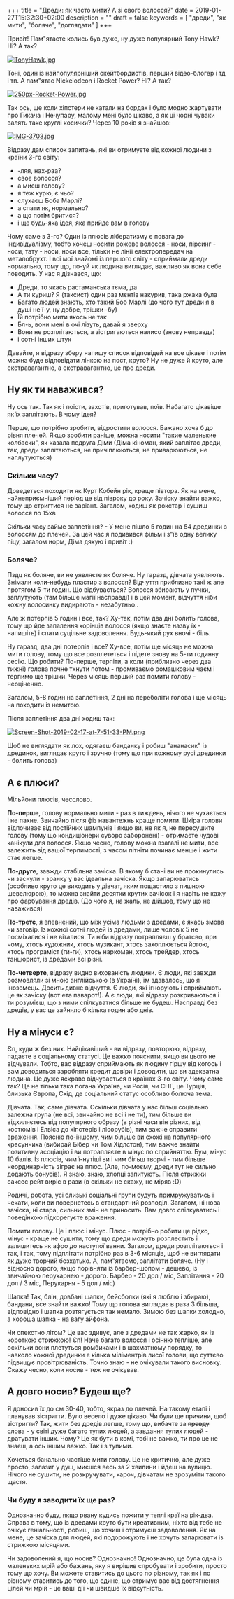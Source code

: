 +++
title = "Дреди: як часто мити? А зі свого волосся?"
date = 2019-01-27T15:32:30+02:00
description = ""
draft = false
keywords = [ "дреди", "як мити", "боляче", "доглядати" ]
+++

Привіт! Пам"ятаєте колись був дуже, ну дуже популярний Tony Hawk? Ні?
А так?

[![TonyHawk.jpg](https://i.postimg.cc/N0psqSVy/TonyHawk.jpg)](https://postimg.cc/xkNDLx9Y)

Тоні, один із найпопулярніший скейтбордистів, перший відео-блогер і тд і тп.
А пам"ятає Nickelodeon i Rocket Power? Ні? А так?

[![250px-Rocket-Power.jpg](https://i.postimg.cc/26D4Mqsj/250px-Rocket-Power.jpg)](https://postimg.cc/wtwysBxn)

Так ось, ще коли хіпстери не катали на бордах і було модно жартувати про Гикача і Нечупару, малому мені було цікаво,
а як ці чорні чуваки валять таке круглі косички? Через 10 років я знайшов:

[![IMG-3703.jpg](https://i.postimg.cc/Px5qCTZz/IMG-3703.jpg)](https://postimg.cc/cKPWjqFr)

Відразу дам список запитань, які ви отримуєте від кожної людини з країни 3-го світу:

- -ляя, нах-раа?
- своє волосся?
- а миєш голову?
- я теж курю, є чьо?
- слухаєш Боба Марлі?
- а спати як, нормально?
- а що потім бритися?
- і ще будь-яка ідея, яка прийде вам в голову

Чому саме з 3-го? 
Один із плюсів лібератизму є повага до індивідуалізму, тобто хочеш носити рожеве волосся - носи, пірсинг - носи, тату - носи,
носи все, тільки не лінії електропередач на металобрухт. І всі мої знайомі із першого світу - сприймали дреди нормально, тому що,
по-уй як людина виглядає, важливо як вона себе поводить. У нас я дізнався, що:

- Дреди, то якась растаманська тєма, да
- А ти куриш? Я (таксист) один раз мєнтів накурив, така ржака була
- Багато людей знають, хто такий Боб Марлі (до чого тут дреди я в душі не ї-у, ну добре, трішки -бу)
- Їй потрібно мити якось не так
- Бл-ь, вони мені в очі лізуть, давай я зверху
- Вони не розплітаються, а зістригаються налисо (знову неправда)
- і сотні інших штук

Давайте, я відразу зберу напишу список відповідей на все цікаве і потім можна буде відповідати лінкою на пост, круто? Ну не дуже й круто, але екстравагантно, а екстравагантно, це про дреди.


## Ну як ти наважився?

Ну ось так. Так як і поїсти, захотів, приготував, поїв. Набагато цікавіше як їх заплітають.
В чому ідея?

Перше, що потрібно зробити, відростити волосся. Бажано хоча б до рівня плечей. Якщо зробити раніше, можна носити "такие маленькие колбаски",
як казала подруга Діми (Діма кіноман, який заплітає дреди, так, дреди заплітаються, не причіплюються, не приварюються, не наплутуються)

### Скільки часу?

Доведеться походити як Курт Кобейн рік, краще півтора. Як на мене, найнеприємніший період це від півроку до року.
Зачіску знайти важко, тому що стригтися не варіант. Загалом, ходиш як рокстар і сушиш волосся по 15хв

Скільки часу займе заплетіння? - У мене пішло 5 годин на 54 дрединки з волоссям до плечей.
За цей час я подивився фільм і з"їв одну велику піцу, загалом норм, Діма дякую і привіт :)

### Боляче? 

Пздц як боляче, ви не уявляєте як боляче. Ну гаразд, дівчата уявляють. Знімали коли-небудь пластир з волосся? Відчуття приблизно такі ж але протягом 5-ти годин.
Що відбувається? Волосся збирають у пучки, заплутують (там більше магії насправді) і в цей момент, відчуття ніби кожну волосинку видирають - незабутньо..

Але ж потерпів 5 годин і все, так? Ху-так, потім два дні болить голова, тому що йде запалення корінців волосся (якщо знаєте назву їх - напишіть) і спати суцільне задоволення. Будь-який рух вночі - біль.

Ну гаразд, два дні потерпів і все? Ху-все, потім ще місяць не можна мити голову, тому що все розплететься і підете знову на 5-ти годинну сесію.
Що робити? По-перше, терпіти, а коли (приблизно через два тижні) голова почне тхнути потом - промиваємо ромашковим чаєм і терпимо ще трішки. 
Через місяць перший раз помити голову - неоціненно.

Загалом, 5-8 годин на заплетіння, 2 дні на переболіти голова і ще місяць на походити із немитою.

Після заплетіння два дні ходиш так:

[![Screen-Shot-2019-02-17-at-7-51-33-PM.png](https://i.postimg.cc/bNRZ0dH0/Screen-Shot-2019-02-17-at-7-51-33-PM.png)](https://postimg.cc/JGG7MrFt)

Щоб не виглядати як лох, одягаєш банданку і робиш "ананасик" із дрединок, виглядає круто і зручно (тому що при кожному русі дрединки - болить голова)

## А є плюси?

Мільйони плюсів, чесслово. 

**По-перше**, голову нормально мити - раз в тиждень, нічого не чухається і не пахне. Звичайно після фіз навантежнь краще помити.
Шкіра голови відпочиває від постійних шампунів і якщо ви, не як я, не пересушите голову (тому що кондиціонери суворо заборонені) - отримаєте чудові канікули для волосся.
Якщо чесно, голову можна взагалі не мити, все залежить від вашої терпимості, з часом пітніти починає менше і жити стає легше.

**По-друге**, завжди стабільна зачіска. В якому б стані ви не прокинулись чи заснули - зранку у вас ідеальна зачіска. 
Якщо запарюватись (особливо круто це виходить у дівчат, яким пощастило з пишною шевелюрою), то можна знайти десятки крутих зачісок і я навіть не кажу про фарбування дредів. (До чого я, на жаль, не дійшов, тому що не наважився)

**По-третє**, я впевнений, що між усіма людьми з дредами, є якась змова чи заговір. Із кожної сотні людей із дредами, лише чоловік 5 не посміхалися і не віталися.
Ти ніби відразу потрапляєш у братсво, при чому, хтось художник, хтось музикант, хтось захоплюється йогою, хтось програміст (ги-ги), хтось наркоман, хтось трейдер, хтось танцюрист, із дредами всі різні.


**По-четверте**, відразу видно вихованість людини. Є люди, які завжди розмовляли зі мною англійською (в Україні), їм здавалось, що я іноземець. Досить дивне відчуття.
Є люди, які ігнорують і сприймають це як зачіску (вот ета паварот!). А є люди, які відразу розкриваються і ти розумієш, що з ними спілкуватися більше не будеш. Насправді без дредів, у вас це зайняло б кілька годин або днів.

## Ну а мінуси є?

Єп, куди ж без них. Найцікавіший - ви відразу, повторюю, відразу, падаєте в соціальному статусі. Це важко пояснити, якщо ви цього не відчували.
Тобто, вас відразу сприймають як людину гіршу від когось і вам доводиться заробляти кредит довіри і доводити, що ви адекватна людина. Це дуже яскраво відчувається в країнах 3-го світу.
Чому саме так? Це не тільки така погана Україна, чи Росія, чи СНГ, це Турція, близька Європа, Схід, де соціальний статус особливо болюча тема. 

Дівчата. Так, саме дівчата. Оскільки дівчата у нас більш соціально залежна група (не всі, звичайно не всі і не ти), тим більше ви відхиляєтесь від популярного образу (в різні часи він різних, від костюмів і Елвіса до хіпстерів і лісорубів), тим важче справити враження.
Поясню по-іншому, чим більше ви схожі на популярного красунчика (вибирай Бібер чи Том Хідлстон), тим важче знайти позитивну асоціацію і ви потрапляєте в мінус по сприйняттю. Бум, мінус 10 балів.
Із плюсів, чим ї-нутіші ви і чим більш творчі - тим більше неординарність зіграє на плюс. (Але, по-моєму, дреди тут не сильно додають бонусів). Я знаю, знаю, хлопці запитують. Після стрижки саксес рейт виріс в рази (в скільки не скажу, не міряв :D)

Родичі, робота, усі близькі соціальні групи будуть примружуватись і чекати, коли ви повернетесь в стандартний розподіл. Загалом, ні нова зачіска, ні стара, сильних змін не приносить. Вам довго спілкуватись і поведінкою підкорегуєте враження.

Помити голову. Це і плюс і мінус. Плюс - потрібно робити це рідко, мінус - краще не сушити, тому що дреди можуть розплестить і залишитесь як афро до наступої ванни.
Загалом, дреди розплітаються і так, і так, тому підплітати потрібно раз в 3-6 місяців, щоб не виглядати як дуже творчий безхатько. А, пам"ятаємо, заплітати боляче. (Ну і відносно дорого, якщо порівняти із барбер-шопом - дешево, із звичайною перукарнею - дорого. Барбер - 20 дол / міс, Заплітання - 20 дол / 3 міс, Перукарня - 5 дол / міс)

Шапка! 
Так, блін, довбані шапки, бейсболки (які я люблю і збираю), бандани, все знайти важко! Тому що голова виглядає в раза 3 більша, відповідно і шапка розтягується так немало.
Зимою без шапки холодно, а хороша шапка - на вагу айфона.

Чи спекотно літом? Це вас здивує, але з дредами не так жарко, як із короткою стрижкою! Єп! 
Наче багато волосся і осінню тепліше, але оскільки вони плетуться ромбиками і в шахматному порядку, то навколо кожної дрединки є кілька міліментрів лисої голови, що суттєво підвищує провітрюваність. Точно знаю - не очікували такого висновку. Скажу чесно, коли носив - теж не очікував.

## А довго носив? Будеш ще?

Я доносив їх до см 30-40, тобто, якраз до плечей. На такому етапі і планував зістригти. Було весело і дуже цікаво. Чи були ще причини, щоб зістригти? Так, жити без дредів легше, тому що, вибачте за ~~правду~~
 слова - у світі дуже багато тупих людей, а завдання тупих людей - дратувати інших. Чому? Це як бути в комі, тобі не важко, ти про це не знаєш, а ось іншим важко. Так і з тупими.

Хочеться банально частіше мити голову. Це не критично, але дуже просто, залазиг у душ, миєшся весь за 2 хвилини і йдеш на вулицю. Нічого не сушити, не розкручувати, кароч, дівчатам не зрозуміти такого щастя.

### Чи буду я заводити їх ще раз?
Однозначно буду, якщо рвану кудись пожити у теплі краї на рік-два. Справа в тому, що із дредами круто бути креативним, ніхто від тебе не очікує геніальності, робиш, що хочиш і отримуєш задоволення. Як на мене, це зачіска для людей, які подорожують і не хочуть запарювати із стрижкою місяцями.

Чи задоволений я, що носив? Однозначно! Однозначно, це була одна із маленьких мрій або бажань, яку я вирішив спробувати і зробити, просто тому що хочу. Ви можете ставитись до цього по різному, так як і по різному ставитись до того, що єдине, що стримує вас від достягнення цілей чи мрій - це ваші дії чи швидше їх відсутність.


